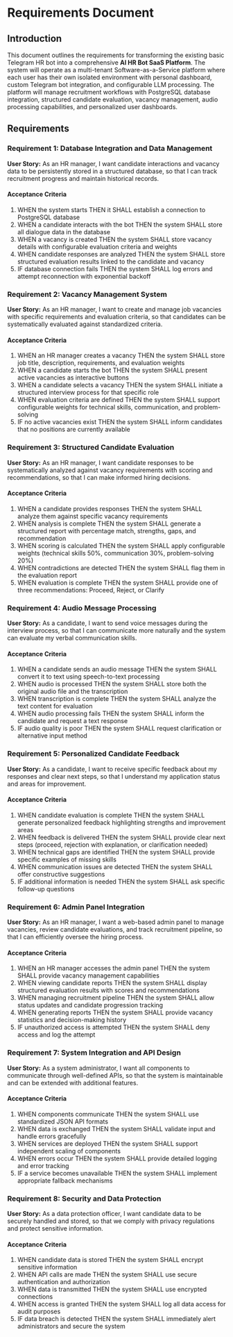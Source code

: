 # Requirements Document

## Introduction

This document outlines the requirements for transforming the existing basic Telegram HR bot into a comprehensive **AI HR Bot SaaS Platform**. The system will operate as a multi-tenant Software-as-a-Service platform where each user has their own isolated environment with personal dashboard, custom Telegram bot integration, and configurable LLM processing. The platform will manage recruitment workflows with PostgreSQL database integration, structured candidate evaluation, vacancy management, audio processing capabilities, and personalized user dashboards.

## Requirements

### Requirement 1: Database Integration and Data Management

**User Story:** As an HR manager, I want candidate interactions and vacancy data to be persistently stored in a structured database, so that I can track recruitment progress and maintain historical records.

#### Acceptance Criteria

1. WHEN the system starts THEN it SHALL establish a connection to PostgreSQL database
2. WHEN a candidate interacts with the bot THEN the system SHALL store all dialogue data in the database
3. WHEN a vacancy is created THEN the system SHALL store vacancy details with configurable evaluation criteria and weights
4. WHEN candidate responses are analyzed THEN the system SHALL store structured evaluation results linked to the candidate and vacancy
5. IF database connection fails THEN the system SHALL log errors and attempt reconnection with exponential backoff

### Requirement 2: Vacancy Management System

**User Story:** As an HR manager, I want to create and manage job vacancies with specific requirements and evaluation criteria, so that candidates can be systematically evaluated against standardized criteria.

#### Acceptance Criteria

1. WHEN an HR manager creates a vacancy THEN the system SHALL store job title, description, requirements, and evaluation weights
2. WHEN a candidate starts the bot THEN the system SHALL present active vacancies as interactive buttons
3. WHEN a candidate selects a vacancy THEN the system SHALL initiate a structured interview process for that specific role
4. WHEN evaluation criteria are defined THEN the system SHALL support configurable weights for technical skills, communication, and problem-solving
5. IF no active vacancies exist THEN the system SHALL inform candidates that no positions are currently available

### Requirement 3: Structured Candidate Evaluation

**User Story:** As an HR manager, I want candidate responses to be systematically analyzed against vacancy requirements with scoring and recommendations, so that I can make informed hiring decisions.

#### Acceptance Criteria

1. WHEN a candidate provides responses THEN the system SHALL analyze them against specific vacancy requirements
2. WHEN analysis is complete THEN the system SHALL generate a structured report with percentage match, strengths, gaps, and recommendation
3. WHEN scoring is calculated THEN the system SHALL apply configurable weights (technical skills 50%, communication 30%, problem-solving 20%)
4. WHEN contradictions are detected THEN the system SHALL flag them in the evaluation report
5. WHEN evaluation is complete THEN the system SHALL provide one of three recommendations: Proceed, Reject, or Clarify

### Requirement 4: Audio Message Processing

**User Story:** As a candidate, I want to send voice messages during the interview process, so that I can communicate more naturally and the system can evaluate my verbal communication skills.

#### Acceptance Criteria

1. WHEN a candidate sends an audio message THEN the system SHALL convert it to text using speech-to-text processing
2. WHEN audio is processed THEN the system SHALL store both the original audio file and the transcription
3. WHEN transcription is complete THEN the system SHALL analyze the text content for evaluation
4. WHEN audio processing fails THEN the system SHALL inform the candidate and request a text response
5. IF audio quality is poor THEN the system SHALL request clarification or alternative input method

### Requirement 5: Personalized Candidate Feedback

**User Story:** As a candidate, I want to receive specific feedback about my responses and clear next steps, so that I understand my application status and areas for improvement.

#### Acceptance Criteria

1. WHEN candidate evaluation is complete THEN the system SHALL generate personalized feedback highlighting strengths and improvement areas
2. WHEN feedback is delivered THEN the system SHALL provide clear next steps (proceed, rejection with explanation, or clarification needed)
3. WHEN technical gaps are identified THEN the system SHALL provide specific examples of missing skills
4. WHEN communication issues are detected THEN the system SHALL offer constructive suggestions
5. IF additional information is needed THEN the system SHALL ask specific follow-up questions

### Requirement 6: Admin Panel Integration

**User Story:** As an HR manager, I want a web-based admin panel to manage vacancies, review candidate evaluations, and track recruitment pipeline, so that I can efficiently oversee the hiring process.

#### Acceptance Criteria

1. WHEN an HR manager accesses the admin panel THEN the system SHALL provide vacancy management capabilities
2. WHEN viewing candidate reports THEN the system SHALL display structured evaluation results with scores and recommendations
3. WHEN managing recruitment pipeline THEN the system SHALL allow status updates and candidate progression tracking
4. WHEN generating reports THEN the system SHALL provide vacancy statistics and decision-making history
5. IF unauthorized access is attempted THEN the system SHALL deny access and log the attempt

### Requirement 7: System Integration and API Design

**User Story:** As a system administrator, I want all components to communicate through well-defined APIs, so that the system is maintainable and can be extended with additional features.

#### Acceptance Criteria

1. WHEN components communicate THEN the system SHALL use standardized JSON API formats
2. WHEN data is exchanged THEN the system SHALL validate input and handle errors gracefully
3. WHEN services are deployed THEN the system SHALL support independent scaling of components
4. WHEN errors occur THEN the system SHALL provide detailed logging and error tracking
5. IF a service becomes unavailable THEN the system SHALL implement appropriate fallback mechanisms

### Requirement 8: Security and Data Protection

**User Story:** As a data protection officer, I want candidate data to be securely handled and stored, so that we comply with privacy regulations and protect sensitive information.

#### Acceptance Criteria

1. WHEN candidate data is stored THEN the system SHALL encrypt sensitive information
2. WHEN API calls are made THEN the system SHALL use secure authentication and authorization
3. WHEN data is transmitted THEN the system SHALL use encrypted connections
4. WHEN access is granted THEN the system SHALL log all data access for audit purposes
5. IF data breach is detected THEN the system SHALL immediately alert administrators and secure the system